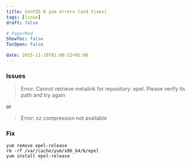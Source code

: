 ```yaml
---
title: CentOS 6 yum errors (and fixes)
tags: [linux]
draft: false

# PaperMod
ShowToc: false
TocOpen: false

date: 2015-11-18T01:00:12+01:00
---
```


### Issues

> Error: Cannot retrieve metalink for repository: epel. Please verify its path and try again

or

> Error: xz compression not available

### Fix

    yum remove epel-release
    rm -rf /var/cache/yum/x86_64/6/epel
    yum install epel-release
